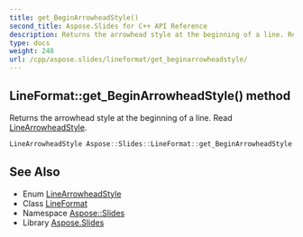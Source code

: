 ```yaml
---
title: get_BeginArrowheadStyle()
second_title: Aspose.Slides for C++ API Reference
description: Returns the arrowhead style at the beginning of a line. Read LineArrowheadStyle.
type: docs
weight: 248
url: /cpp/aspose.slides/lineformat/get_beginarrowheadstyle/
---
```

## LineFormat::get_BeginArrowheadStyle() method


Returns the arrowhead style at the beginning of a line. Read [LineArrowheadStyle](../../linearrowheadstyle/).

```cpp
LineArrowheadStyle Aspose::Slides::LineFormat::get_BeginArrowheadStyle() override
```

## See Also

* Enum [LineArrowheadStyle](../linearrowheadstyle/)
* Class [LineFormat](./)
* Namespace [Aspose::Slides](../)
* Library [Aspose.Slides](../../)